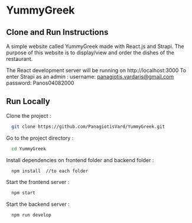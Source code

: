 
# YummyGreek

## Clone and Run Instructions

A simple website called YummyGreek made with React.js and Strapi.
The purpose of this website is to display/view and order the dishes of the restaurant.

The React development server will be running on http://localhost:3000 
To enter Strapi as an admin : username: panagiotis.vardaris@gmail.com password: Panos04082000

## Run Locally

Clone the project :

```bash
  git clone https://github.com/PanagiotisVard/YummyGreek.git
```

Go to the project directory :

```bash
  cd YummyGreek
```

Install dependencies on frontend folder and backend folder :

```bash
  npm install  //to each folder
```

Start the frontend server :

```bash
  npm start
```

Start the backend server :

```bash
  npm run develop
```

